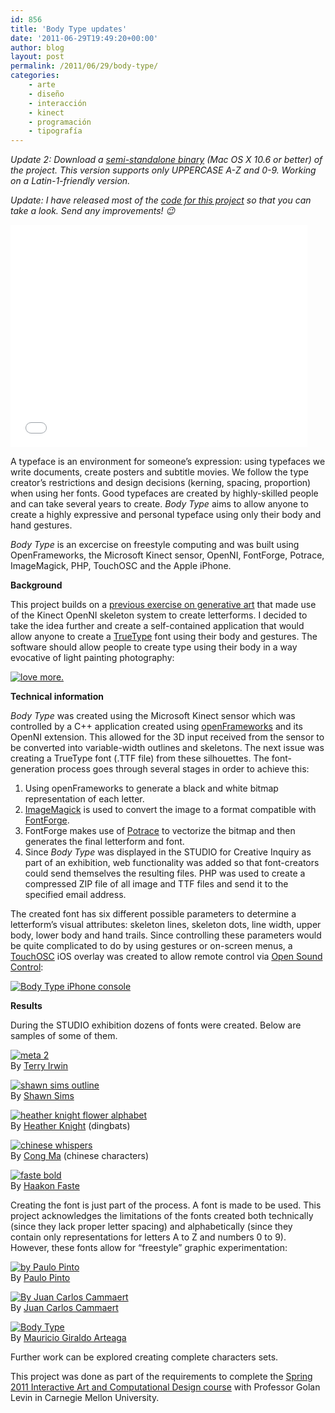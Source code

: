 ```yaml
---
id: 856
title: 'Body Type updates'
date: '2011-06-29T19:49:20+00:00'
author: blog
layout: post
permalink: /2011/06/29/body-type/
categories:
    - arte
    - diseño
    - interacción
    - kinect
    - programación
    - tipografí­a
---
```


*Update 2: Download a [semi-standalone binary](http://www.mauriciogiraldo.com/lab/bodytype/bodytype.0.1.zip "click to download Mac version (OS X 10.6 or better)") (Mac OS X 10.6 or better) of the project. This version supports only UPPERCASE A-Z and 0-9. Working on a Latin-1-friendly version.*

*Update: I have released most of the [code for this project](http://code.google.com/p/bodytype/) so that you can take a look. Send any improvements! 😉*

<iframe frameborder="0" height="356" loading="lazy" src="//player.vimeo.com/video/25793769?title=0&byline=0&portrait=0&color=80ceff" width="475"></iframe>

A typeface is an environment for someone’s expression: using typefaces we write documents, create posters and subtitle movies. We follow the type creator’s restrictions and design decisions (kerning, spacing, proportion) when using her fonts. Good typefaces are created by highly-skilled people and can take several years to create. *Body Type* aims to allow anyone to create a highly expressive and personal typeface using only their body and hand gestures.

*Body Type* is an excercise on freestyle computing and was built using OpenFrameworks, the Microsoft Kinect sensor, OpenNI, FontForge, Potrace, ImageMagick, PHP, TouchOSC and the Apple iPhone.

**Background**

This project builds on a [previous exercise on generative art](http://golancourses.net/2011spring/03/23/project-4-body-font-mauricio-giraldo/) that made use of the Kinect OpenNI skeleton system to create letterforms. I decided to take the idea further and create a self-contained application that would allow anyone to create a [TrueType](http://en.wikipedia.org/wiki/TrueType) font using their body and gestures. The software should allow people to create type using their body in a way evocative of light painting photography:

[![love more.](//farm3.static.flickr.com/2357/1780992565_e1c5a92c89.jpg)](http://www.flickr.com/photos/sovietuk/1780992565/ "love more. by tricky ™, on Flickr")

**Technical information**

*Body Type* was created using the Microsoft Kinect sensor which was controlled by a C++ application created using [openFrameworks](http://www.openframeworks.cc/) and its OpenNI extension. This allowed for the 3D input received from the sensor to be converted into variable-width outlines and skeletons. The next issue was creating a TrueType font (.TTF file) from these silhouettes. The font-generation process goes through several stages in order to achieve this:

1. Using openFrameworks to generate a black and white bitmap representation of each letter.
2. [ImageMagick](http://www.imagemagick.org/) is used to convert the image to a format compatible with [FontForge](http://fontforge.sourceforge.net/).
3. FontForge makes use of [Potrace](http://potrace.sourceforge.net/) to vectorize the bitmap and then generates the final letterform and font.
4. Since *Body Type* was displayed in the STUDIO for Creative Inquiry as part of an exhibition, web functionality was added so that font-creators could send themselves the resulting files. PHP was used to create a compressed ZIP file of all image and TTF files and send it to the specified email address.

The created font has six different possible parameters to determine a letterform’s visual attributes: skeleton lines, skeleton dots, line width, upper body, lower body and hand trails. Since controlling these parameters would be quite complicated to do by using gestures or on-screen menus, a [TouchOSC](http://hexler.net/software/touchosc) iOS overlay was created to allow remote control via [Open Sound Control](http://opensoundcontrol.org/):

[![Body Type iPhone console](//farm6.static.flickr.com/5030/5668581588_c26cbbce13.jpg)](http://www.flickr.com/photos/mgiraldo/5668581588/ "Body Type iPhone console by m g a, on Flickr")

**Results**

During the STUDIO exhibition dozens of fonts were created. Below are samples of some of them.

[![meta 2](//farm4.static.flickr.com/3579/5709784934_d9d729f449.jpg)](http://www.flickr.com/photos/mgiraldo/5709784934/ "meta 2 by m g a, on Flickr")  
By [Terry Irwin](http://www.design.cmu.edu/show_person.php?t=f&id=TerryIrwin)

[![shawn sims outline](//farm6.static.flickr.com/5104/5678372426_38c38f3276.jpg)](http://www.flickr.com/photos/mgiraldo/5678372426/ "shawn sims outline by m g a, on Flickr")  
By [Shawn Sims](http://twitter.com/shawn_sims_)

[![heather knight flower alphabet](//farm6.static.flickr.com/5302/5678620912_ba6e33fe5c.jpg)](http://www.flickr.com/photos/mgiraldo/5678620912/ "heather knight flower alphabet by m g a, on Flickr")  
By [Heather Knight](http://www.marilynmonrobot.com/) (dingbats)

[![chinese whispers](//farm6.static.flickr.com/5266/5688023016_213c687672.jpg)](http://www.flickr.com/photos/mgiraldo/5688023016/ "chinese whispers by m g a, on Flickr")  
By [Cong Ma](http://www.facebook.com/#!/profile.php?id=643284734) (chinese characters)

[![faste bold](//farm6.static.flickr.com/5228/5688066958_67535fb7e7.jpg)](http://www.flickr.com/photos/mgiraldo/5688066958/ "faste bold by m g a, on Flickr")  
By [Haakon Faste](http://www.haakonfaste.com/)

Creating the font is just part of the process. A font is made to be used. This project acknowledges the limitations of the fonts created both technically (since they lack proper letter spacing) and alphabetically (since they contain only representations for letters A to Z and numbers 0 to 9). However, these fonts allow for “freestyle” graphic experimentation:

[![](//i.imgur.com/9jqiJYk.jpg "by Paulo Pinto")](http://golancourses.net/2011spring/wp-content/uploads/blue.jpg)  
By [Paulo Pinto](http://www.axxostudio.com/)

[![](//i.imgur.com/H1yMcuc.jpg "By Juan Carlos Cammaert")](http://golancourses.net/2011spring/wp-content/uploads/nadia.jpeg)  
By [Juan Carlos Cammaert](http://welovebooks.net/)

[![Body Type](//farm6.static.flickr.com/5030/5663272807_ca505eab13.jpg)](http://www.flickr.com/photos/mgiraldo/5663272807/ "Body Type by m g a, on Flickr")  
By [Mauricio Giraldo Arteaga](http://www.mauriciogiraldo.com/blog)

Further work can be explored creating complete characters sets.

This project was done as part of the requirements to complete the [Spring 2011 Interactive Art and Computational Design course](http://golancourses.net/2011spring/) with Professor Golan Levin in Carnegie Mellon University.